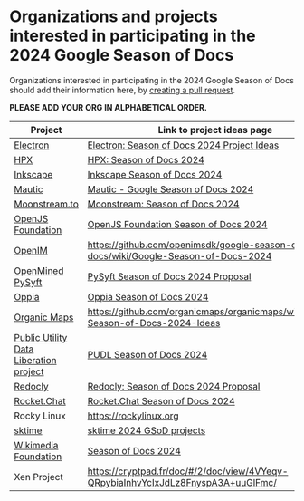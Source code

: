 # Organizations and projects interested in participating in the 2024 Google Season of Docs

Organizations interested in participating in the 2024 Google Season of Docs should add their information here, by [creating a pull request](https://docs.github.com/en/github/collaborating-with-issues-and-pull-requests/creating-a-pull-request).

**PLEASE ADD YOUR ORG IN ALPHABETICAL ORDER.**

| Project | Link to project ideas page |
| ------- | -------------------------- |
| [Electron](https://www.electronjs.org/) | [Electron: Season of Docs 2024 Project Ideas](https://electronhq.notion.site/Electron-Project-Ideas-72fabf58450d46d4ac7f6750fd92be52) |
| [HPX](https://github.com/STEllAR-GROUP/hpx) | [HPX: Season of Docs 2024](https://github.com/STEllAR-GROUP/hpx/wiki/GSoD-2024-Project-Ideas) |
| [Inkscape](https://inkscape.org/) | [Inkscape Season of Docs 2024](https://wiki.inkscape.org/wiki/Google_Season_of_Docs_2024) |
| [Mautic](https://www.mautic.org/) | [Mautic - Google Season of Docs 2024](https://github.com/mautic/Gsod/wiki) |
| [Moonstream.to](https://github.com/moonstream-to/api) | [Moonstream: Season of Docs 2024](https://voracious-gerbil-120.notion.site/Moonstream-Project-Ideas-Season-of-Docs-2024-ae9af8492efd452b8dcf6df8b05b229a?pvs=4)
| [OpenJS Foundation](https://github.com/openjs-foundation/) | [OpenJS Foundation Season of Docs 2024](https://github.com/openjs-foundation/cross-project-council/blob/main/mentorship/2024/google-season-of-docs/README.md) |
| [OpenIM](https://openim.io) | https://github.com/openimsdk/google-season-of-docs/wiki/Google-Season-of-Docs-2024 |
| [OpenMined PySyft](https://github.com/OpenMined/PySyft) | [PySyft Season of Docs 2024 Proposal](https://docs.google.com/document/d/1fnSQQxoGaCNMpKhntM7vz24IvVPXhe8F1xjvtsSBZaY/) |
| [Oppia](https://github.com/oppia) | [Oppia Season of Docs 2024](https://github.com/oppia/oppia/wiki/Season-of-Docs-2024) |
| [Organic Maps](https://github.com/organicmaps/organicmaps) | https://github.com/organicmaps/organicmaps/wiki/Google-Season-of-Docs-2024-Ideas |
| [Public Utility Data Liberation project](https://github.com/catalyst-cooperative/pudl)| [PUDL Season of Docs 2024](https://github.com/orgs/catalyst-cooperative/discussions/3476) |
| [Redocly](https://github.com/Redocly/redocly-cli) | [Redocly: Season of Docs 2024 Proposal](https://redocly.com/gsod-2024-proposal) |
| [Rocket.Chat](https://github.com/RocketChat/Rocket.Chat)| [Rocket.Chat Season of Docs 2024](https://github.com/RocketChat/google-season-of-docs/wiki/Google-Season-of-Docs-2024) |
| Rocky Linux | https://rockylinux.org |
| [sktime](https://www.sktime.net/) | [sktime 2024 GSoD projects](https://github.com/sktime/mentoring/blob/main/internships/gsod2024.md) |
| [Wikimedia Foundation](https://github.com/wikimedia) | [Season of Docs 2024](https://www.mediawiki.org/wiki/Season_of_Docs/2024) |
| Xen Project | https://cryptpad.fr/doc/#/2/doc/view/4VYeqv-QRpybiaInhvYcIxJdLz8FnyspA3A+uuGlFmc/ |
